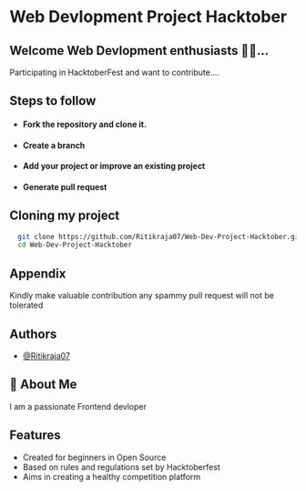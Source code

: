 
# Web Devlopment Project Hacktober

## Welcome Web Devlopment enthusiasts  👋👋...

Participating in HacktoberFest and want to contribute....




## Steps to follow 

 - #### Fork the repository and clone it.
 - #### Create a branch
 - #### Add your project or improve an existing project
 - #### Generate pull request


## Cloning my project



```bash
  git clone https://github.com/Ritikraja07/Web-Dev-Project-Hacktober.git
  cd Web-Dev-Project-Hacktober

```
    
## Appendix

Kindly make valuable contribution any spammy pull request will not be tolerated 


## Authors

- [@Ritikraja07](https://github.com/Ritikraja07)


## 🚀 About Me
I am a passionate Frontend devloper


## Features

- Created for beginners in Open Source
- Based on rules and regulations set by Hacktoberfest
- Aims in creating a healthy competition platform


